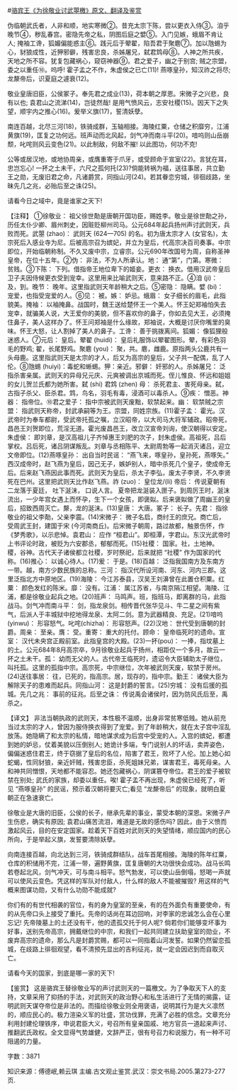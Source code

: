 #[骆宾王《为徐敬业讨武曌檄》原文、翻译及鉴赏](https://www.vrrw.net/wx/14087.html)

伪临朝武氏者，人非和顺，地实寒微②。昔充太宗下陈，尝以更衣入侍③。洎乎晚节④，秽乱春宫。密隐先帝之私，阴图后庭之嬖⑤。入门见嫉，蛾眉不肯让人; 掩袖工谗，狐媚偏能惑主⑥。践元后于翚翟，陷吾君于聚麀⑦。加以虺蜴为心，豺狼成性，近狎邪僻，残害忠良，杀姊屠兄，弑君鸩母⑧。人神之所共疾，天地之所不容。犹复包藏祸心，窥窃神器⑨。君之爱子，幽之于别宫; 贼之宗盟，委之以重任⑩。呜呼! 霍子孟之不作，朱虚侯之已亡(11)! 燕啄皇孙，知汉祚之将尽; 龙漦帝后，识夏庭之遽衰(12)。

敬业皇唐旧臣，公侯冢子。奉先君之成业(13)，荷本朝之厚恩。宋微子之兴悲，良有以也; 袁君山之流涕(14)，岂徒然哉! 是用气愤风云，志安社稷(15)。因天下之失望，顺宇内之推心(16)。爰举义旗(17)，誓清妖孽。

南连百越，北尽三河(18)，铁骑成群，玉轴相接。海陵红粟，仓储之积靡穷，江浦黄旗(19)，匡复之功何远。班声动而北风起，剑气冲而南斗平(20)。喑呜则山岳崩颓，叱咤则风云变色(21)。以此制敌，何敌不摧! 以此图功，何功不克!

公等或居汉地，或地协周亲，或膺重寄于爪牙，或受顾命于宣室(22)。言犹在耳，忠岂忘心! 一抔之土未干，六尺之孤何托(23)?倘能转祸为福，送往事居，共立勤王之勋，无废旧君之命，凡诸爵赏，同指山河(24)。若其眷恋穷城，徘徊歧路，坐昧先几之兆，必贻后至之诛(25)。

请看今日之域中，竟是谁家之天下!



【注释】 ①徐敬业： 祖父徐世勣是唐朝开国功臣，赐姓李。敬业是徐世勣之孙，历任太仆少卿、眉州刺史，因赃贬柳州司马。公元684年起兵扬州声讨武则天，兵败而死。武曌 (zhao)： 武则天 (624—705) 的名。初为唐太宗才人 (女官名)，太宗死后入感业寺为尼。后被高宗召为嫔妃，并立为皇后，代高宗决百司奏事。中宗即位，开始临朝称制。不久又废中宗，立睿宗。公元690年改国号为周，自称圣神皇帝，在位十五年。②伪： 非法，不为人所承认。地： 通“第”，门第。寒微： 贫贱。③下陈： 下列。借指帝王地位卑下的姬妾。更衣： 换衣。借用汉武帝皇后卫子夫因侍候更衣受到宠幸。这里用来比喻武则天，意来路不正。④洎 (ji)： 及，到。晚节： 晚年。这里指武则天年龄稍大之后。⑤密隐： 隐瞒。嬖 (bi)： 宠爱，也指受宠爱的人。⑥见： 被。嫉： 妒忌。蛾眉： 女子细长的眉毛，此指貌美。掩袖： 以袖掩鼻。战国时，魏王送给楚怀王一个美人。怀王妃郑袖怕失去宠幸，就骗美人说，大王爱你的美貌，但不喜欢你的鼻子，你如去见大王，必须掩住鼻子，美人这样办了。怀王问郑袖是什么缘故，郑袖说，大概是讨厌你嘴里的臭味。怀王大怒，让人割掉了美人的鼻子。工谗： 善于挑拨离间。狐媚： 像狐狸般迷惑人。⑦元后： 皇后。翚翟 (huidi)： 皇后礼服饰以翚翟图形。翚，有彩色羽毛的野鸡; 翟，长尾野鸡。聚麀 (you)： 聚，共。麀，雌鹿。原指两头公鹿共有一头母鹿。这里指武则天是太宗的才人，后又为高宗的皇后，父子共一配偶，乱了人伦。⑧虺蜴 (huiyi)：毒蛇和蜥蜴。狎：亲近。邪僻： 奸邪的人。杀姊屠兄： 泛指杀害亲属。武则天的异母兄元庆、元爽被调出京城而死。侄儿惟良、怀远和姐姐的女儿贺兰氏都为她所害。弑 (shi) 君鸩 (zhen) 母： 杀死君主、害死母亲。弑，古指子杀父、臣杀君。鸩，鸟名，羽毛有毒，浸酒可以毒杀人。⑨疾： 憎恶。神器： 指帝位。⑩君之爱子： 指中宗被武则天废黜，软禁起来。幽： 软禁贼之宗盟： 指武则天称帝，封武承嗣等为王。宗盟，同姓宗族。(11)霍子孟： 霍光。汉武帝时为奉车都尉，受武帝托孤之嘱，立汉昭帝，以大司马大将军辅政。昭帝死，昌邑王刘贺即位，荒淫无道。霍光废昌邑王，改立汉宣帝刘询，使汉朝得以安定。朱虚侯： 即刘章，是汉高祖儿子齐悼惠王刘肥的次子，封朱虚侯。高祖死，吕后掌权。吕后死，诸吕阴谋叛乱。刘章与丞相陈平、太尉周勃等一起消灭诸吕，迎立文帝即位。(12)燕啄皇孙： 出自当时民谣： “燕飞来，啄皇孙，皇孙死，燕啄矢。” 西汉成帝时，赵飞燕为皇后，因己无子，嫉妒别人，暗中杀死几个皇子，使成帝无后。后来赵飞燕因此事而死。武则天为皇后，杀太子李弘，废太子李贤，不久李贤死在巴州。这里把武则天比作赵飞燕。祚 (zuo)： 皇位龙/(li) 帝后： 传说夏朝有二龙落于夏廷， 吐下涎沫， 口说人言。 夏帝把龙涎装入匣子。到周厉王时，涎沫流出，一少年宫女遇上而怀孕，生下一个女孩，即褒姒。后来褒姒做了周幽王的皇后，招致西周灭亡。漦，龙的涎沫。(13)皇唐： 大唐。冢子： 长子。先君： 指徐敬业的祖父李勣，父亲李震。(14)宋微子： 微子名启，商纣王的庶兄。商亡后，受周武王封，建国于宋 (今河南商丘)。后宋微子朝周，路过故都，触景伤怀，作 《梦秀歌》，以示悲悼。袁君山： 应作 “桓君山”。即桓潭，字君山。东汉光武帝时上书评论时政，被贬为六安郡丞，郁郁而死。(15)社稷： 国家。社，土地神。稷，谷神。古代天子诸侯都立社稷，岁时祭祀，后来就把 “社稷” 作为国家的代称。(16)推心： 以诚心待人。(17)爰： 于是。(18)百越： 泛指我国南方及东南方一带。越，南方少数民族的总称。三河： 指汉代所设河南、河东、河内三郡。这里泛指北方中原地区。(19)海陵： 今江苏泰县，汉吴王刘濞曾在此置仓积粟。红粟： 颜色发红的陈米。靡： 没有。江浦： 属江苏省，与南京隔江相望。海陵、江浦，都是徐敬业起兵之地。(20)班声： 马鸣声。班，指班马，即离群的马，此指战马。剑气冲而南斗平： 剑，指龙泉剑。相传晋代张华见斗、牛二星之间有紫气，后派人于丰城狱中挖地得龙泉、太阿二剑。意为武器精良、充足。(21)喑呜 (yinwu)： 形容怒气。叱咤(chizha)： 形容怒声。(22)汉地： 世代受到唐朝的封爵。周亲： 至亲。膺： 受。重寄： 重大的托付。顾命： 皇帝临死时的遗命。宣室： 汉代未央宫正殿前室。此指皇宫的大殿。(23)一抔(pou)： 一捧，指坟墓上的土。公元684年8月高宗卒，9月徐敬业起兵于扬州，相距仅一个多月，故云一抔之土未干。孤： 幼而无父的人。古代帝王临死时，遗诏令大臣辅助太子继位，叫托孤。这里的孤指中宗。高宗死，中宗继位，次年被武则天废，软禁于房州。(24)送往事居： 往，已死的，指高宗。居，现存的，指中宗。勤王： 诸侯大臣为解除天子的患难而起兵。同指山河： 这是封爵的誓言。(25)穷城： 没有后援的孤城。先几之兆： 事前的征兆。后至之诛： 传说禹会诸侯时，因为防风氏后至，禹杀之。

【译文】 非法当朝执政的武则天，本性极不温顺，出身非常贫寒低贱。她从前充当过太宗的才人，曾因为服侍换衣得到了宠爱。到了年龄稍大，就在太子宫中淫乱放荡。她隐瞒了和太宗的私情，暗地谋求成为后宫中受宠的人。入宫的嫔妃，都遭到她的妒忌，仗着美貌以压倒别人; 她诡计多端，专门说别人的坏话，卖弄姿色，偏偏迷惑住君王，终于窃据了皇后的名位，陷害了君王，败坏了人伦。加上她心如蛇蝎，性同豺狼，亲近奸贼，残害忠臣，杀死姐妹兄弟，谋害君王，毒死母亲。人和神共同憎恨，天地都不能容忍。她还包藏祸心，阴谋篡夺帝位。君王的爱子被软禁在别处; 武氏的家族，却委以重任。唉! 霍子孟不再出现，朱虚侯已经死了，听见 “燕啄皇孙” 的民谣，预示着汉朝将要灭亡;看见 “龙漦帝后” 的现象，就明白夏朝正在急速衰亡。

徐敬业是大唐的旧臣，公侯的长子，继承先辈的事业，蒙受本朝的深恩。宋微子产生伤悲，确实有原因; 袁君山痛苦流泪，难道是无故的感伤吗? 因此，由于义愤而激起风云，目的在安定国家。趁着天下百姓对武则天的失望情绪，顺应国内的民心所向，于是举起义旗，发誓要清除妖孽。

向南连接百越，向北达到三河，铁骑成群结队，战车首尾相接。海陵的陈年红粟，仓库的积储用不完，江浦一带，遍野黄旗，匡复唐朝的大功很快会成功。战马长鸣若卷起北风，剑气冲天，可与南斗相平。怒气勃发，可以使山岳倒塌，怒喝一声就可以使风云变色。凭这样的军队对付敌人，什么样的敌人不能被摧毁? 用这样的气概来图谋功勋，又有什么功勋不能成就?

你们有的有世代相袭的官位，有的身为皇室的至亲，有的在外面负有重要使命，有的从先帝口头上接受了重托。先帝的话尚在耳边回响，对李家的忠诚怎么会在心里忘记! 先帝陵墓上的土还没有干，他的遗孤交托于何人呢? 倘若你们能够变坏事为好事，送别先帝高宗，拥戴继位的中宗，和我们一起共同建立扶助皇室的勋业，不废弃高宗的遗命，那么凡是封爵赏赐，都可以一同指着山河发誓。如果仍然留恋孤城，在歧路上徘徊观望，看不清预先显出的吉利征兆，就一定会因迟到而自取灭亡。

请看今天的国家，到底是哪一家的天下!

【鉴赏】 这是骆宾王替徐敬业写的声讨武则天的一篇檄文。为了争取天下人的支持，文章采用了抑扬的手法，对武则天的政治野心和私生活进行了无情的揭露，证明武则天谋夺帝位是非法的。而描绘徐敬业则全用褒语，说明其行为是大义凛然的，顺应民心的。极力渲染义军的壮盛，赏功伐罪，充满了必胜的信念。文章充分利用封建伦理铁序，申说君臣大义，号召所有皇亲国戚、地方官员一道起来声讨、推翻武氏政权。全文显得气势雄健，文辞严正，很有号召力和说服力，有一种不可阻遏的力量。

字数：3871

知识来源：傅德岷,赖云琪 主编.古文观止鉴赏.武汉：崇文书局.2005.第273-277页.


